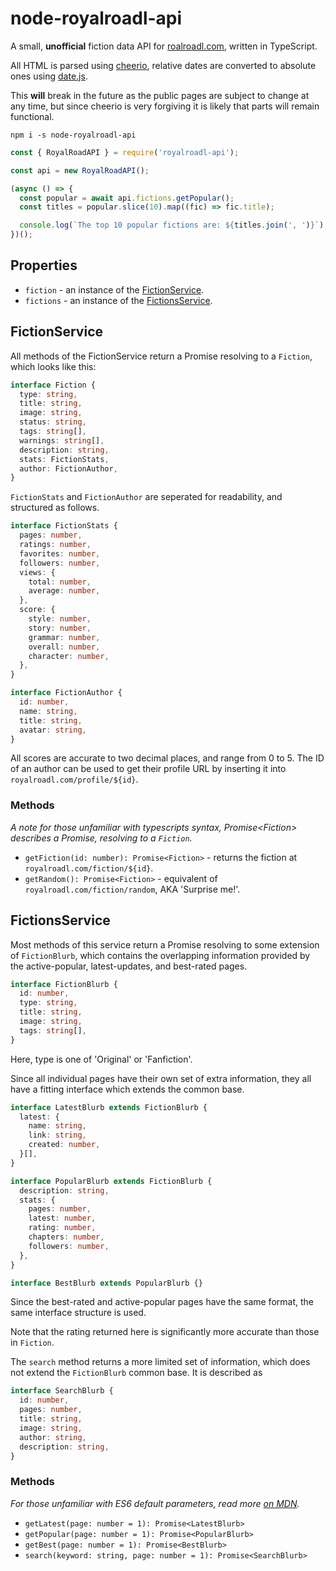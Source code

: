 # node-royalroadl-api

A small, __unofficial__ fiction data API for [roalroadl.com](https://royalroadl.com), 
written in TypeScript.

All HTML is parsed using [cheerio](https://github.com/cheeriojs/cheerio), relative 
dates are converted to absolute ones using [date.js](https://github.com/matthewmueller/date).

This __will__ break in the future as the public pages are subject to change at any time, 
but since cheerio is very forgiving it is likely that parts will remain functional.

```
npm i -s node-royalroadl-api
```

```javascript
const { RoyalRoadAPI } = require('royalroadl-api');

const api = new RoyalRoadAPI();

(async () => {
  const popular = await api.fictions.getPopular();
  const titles = popular.slice(10).map((fic) => fic.title);

  console.log(`The top 10 popular fictions are: ${titles.join(', ')}`);
})();
```

## Properties

- `fiction` - an instance of the [FictionService](#fictionservice).
- `fictions` - an instance of the [FictionsService](#fictionsservice).

## FictionService

All methods of the FictionService return a Promise resolving to a 
`Fiction`, which looks like this:

```typescript
interface Fiction {
  type: string,
  title: string,
  image: string,
  status: string,
  tags: string[],
  warnings: string[],
  description: string,
  stats: FictionStats,
  author: FictionAuthor,
}
```

`FictionStats` and `FictionAuthor` are seperated for readability, and structured 
as follows.

```typescript
interface FictionStats {
  pages: number,
  ratings: number,
  favorites: number,
  followers: number,
  views: {
    total: number,
    average: number,
  },
  score: {
    style: number,
    story: number,
    grammar: number,
    overall: number,
    character: number,
  },
}

interface FictionAuthor {
  id: number,
  name: string,
  title: string,
  avatar: string,
}
```

All scores are accurate to two decimal places, and range from 0 to 5. The ID 
of an author can be used to get their profile URL by inserting it into 
`royalroadl.com/profile/${id}`.

### Methods

_A note for those unfamiliar with typescripts syntax, Promise\<Fiction\> describes 
a Promise, resolving to a `Fiction`._

- `getFiction(id: number): Promise<Fiction>` - returns the fiction at `royalroadl.com/fiction/${id}`.
- `getRandom(): Promise<Fiction>` - equivalent of `royalroadl.com/fiction/random`, AKA 'Surprise me!'.

## FictionsService

Most methods of this service return a Promise resolving to some extension of 
`FictionBlurb`, which contains the overlapping information provided by the 
active-popular, latest-updates, and best-rated pages.

```typescript
interface FictionBlurb {
  id: number,
  type: string,
  title: string,
  image: string,
  tags: string[],
}
```

Here, type is one of 'Original' or 'Fanfiction'.

Since all individual pages have their own set of extra information, they all have a 
fitting interface which extends the common base.

```typescript
interface LatestBlurb extends FictionBlurb {
  latest: {
    name: string,
    link: string,
    created: number,
  }[],
}

interface PopularBlurb extends FictionBlurb {
  description: string,
  stats: {
    pages: number,
    latest: number,
    rating: number,
    chapters: number,
    followers: number,
  },
}

interface BestBlurb extends PopularBlurb {}
```

Since the best-rated and active-popular pages have the same format, the same interface 
structure is used.

Note that the rating returned here is significantly more accurate than those 
in `Fiction`.

The `search` method returns a more limited set of information, which does not 
extend the `FictionBlurb` common base. It is described as

```typescript
interface SearchBlurb {
  id: number,
  pages: number,
  title: string,
  image: string,
  author: string,
  description: string,
}
```

### Methods

_For those unfamiliar with ES6 default parameters, read more [on MDN](https://developer.mozilla.org/en-US/docs/Web/JavaScript/Reference/Functions/Default_parameters)._

- `getLatest(page: number = 1): Promise<LatestBlurb>`
- `getPopular(page: number = 1): Promise<PopularBlurb>`
- `getBest(page: number = 1): Promise<BestBlurb>`
- `search(keyword: string, page: number = 1): Promise<SearchBlurb>`